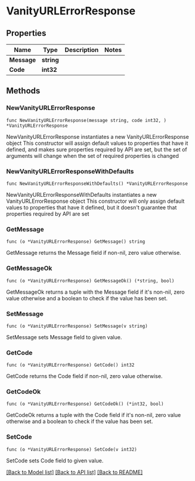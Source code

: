 # VanityURLErrorResponse

## Properties

Name | Type | Description | Notes
------------ | ------------- | ------------- | -------------
**Message** | **string** |  | 
**Code** | **int32** |  | 

## Methods

### NewVanityURLErrorResponse

`func NewVanityURLErrorResponse(message string, code int32, ) *VanityURLErrorResponse`

NewVanityURLErrorResponse instantiates a new VanityURLErrorResponse object
This constructor will assign default values to properties that have it defined,
and makes sure properties required by API are set, but the set of arguments
will change when the set of required properties is changed

### NewVanityURLErrorResponseWithDefaults

`func NewVanityURLErrorResponseWithDefaults() *VanityURLErrorResponse`

NewVanityURLErrorResponseWithDefaults instantiates a new VanityURLErrorResponse object
This constructor will only assign default values to properties that have it defined,
but it doesn't guarantee that properties required by API are set

### GetMessage

`func (o *VanityURLErrorResponse) GetMessage() string`

GetMessage returns the Message field if non-nil, zero value otherwise.

### GetMessageOk

`func (o *VanityURLErrorResponse) GetMessageOk() (*string, bool)`

GetMessageOk returns a tuple with the Message field if it's non-nil, zero value otherwise
and a boolean to check if the value has been set.

### SetMessage

`func (o *VanityURLErrorResponse) SetMessage(v string)`

SetMessage sets Message field to given value.


### GetCode

`func (o *VanityURLErrorResponse) GetCode() int32`

GetCode returns the Code field if non-nil, zero value otherwise.

### GetCodeOk

`func (o *VanityURLErrorResponse) GetCodeOk() (*int32, bool)`

GetCodeOk returns a tuple with the Code field if it's non-nil, zero value otherwise
and a boolean to check if the value has been set.

### SetCode

`func (o *VanityURLErrorResponse) SetCode(v int32)`

SetCode sets Code field to given value.



[[Back to Model list]](../README.md#documentation-for-models) [[Back to API list]](../README.md#documentation-for-api-endpoints) [[Back to README]](../README.md)


